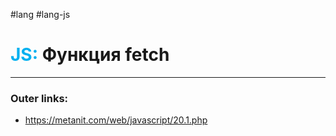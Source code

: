 #lang #lang-js
# <font color="#00b0f0">JS:</font> Функция fetch
---
### Outer links:
- https://metanit.com/web/javascript/20.1.php